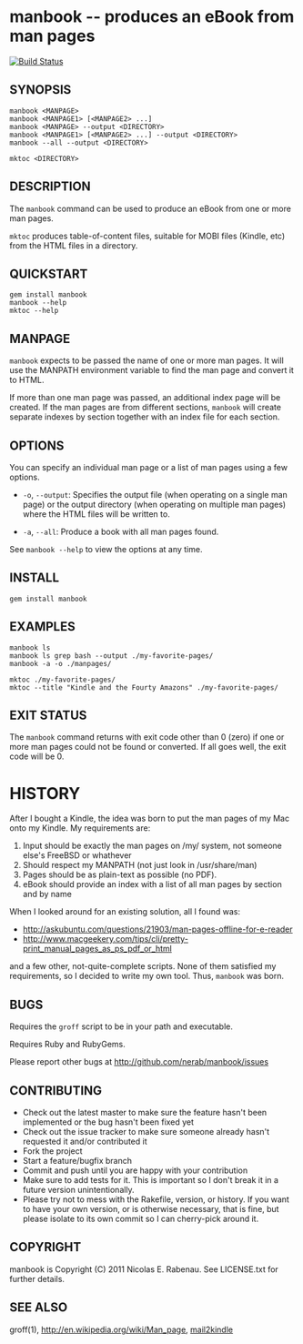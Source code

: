 manbook --  produces an eBook from man pages
============================================

[![Build Status](https://travis-ci.org/nerab/manbook.svg?branch=master)](https://travis-ci.org/nerab/manbook)

## SYNOPSIS

    manbook <MANPAGE>
    manbook <MANPAGE1> [<MANPAGE2> ...]
    manbook <MANPAGE> --output <DIRECTORY>
    manbook <MANPAGE1> [<MANPAGE2> ...] --output <DIRECTORY>
    manbook --all --output <DIRECTORY>

    mktoc <DIRECTORY>

## DESCRIPTION

The `manbook` command can be used to produce an eBook from one or more
man pages.

`mktoc` produces table-of-content files, suitable for MOBI files (Kindle,
etc) from the HTML files in a directory.

## QUICKSTART

    gem install manbook
    manbook --help
    mktoc --help

## MANPAGE

`manbook` expects to be passed the name of one or more man pages. It will
use the MANPATH environment variable to find the man page and convert it to
HTML.

If more than one man page was passed, an additional index page will be
created. If the man pages are from different sections, `manbook` will create
separate indexes by section together with an index file for each section.

## OPTIONS

You can specify an individual man page or a list of man pages using a few
options.

  * `-o`, `--output`:
    Specifies the output file (when operating on a single man page) or
    the output directory (when operating on multiple man pages) where
    the HTML files will be written to.

  * `-a`, `--all`:
    Produce a book with all man pages found.

See `manbook --help` to view the options at any time.

## INSTALL

    gem install manbook

## EXAMPLES

    manbook ls
    manbook ls grep bash --output ./my-favorite-pages/
    manbook -a -o ./manpages/

    mktoc ./my-favorite-pages/
    mktoc --title "Kindle and the Fourty Amazons" ./my-favorite-pages/

## EXIT STATUS

The `manbook` command returns with exit code other than 0 (zero) if one or more man pages could not be found or converted. If all goes well, the exit code will be 0.

# HISTORY #
After I bought a Kindle, the idea was born to put the man pages of my Mac onto my Kindle. My requirements are:

1. Input should be exactly the man pages on /my/ system, not someone else's FreeBSD or whathever
1. Should respect my MANPATH (not just look in /usr/share/man)
1. Pages should be as plain-text as possible (no PDF).
1. eBook should provide an index with a list of all man pages by section and by name

When I looked around for an existing solution, all I found was:

* http://askubuntu.com/questions/21903/man-pages-offline-for-e-reader
* http://www.macgeekery.com/tips/cli/pretty-print_manual_pages_as_ps_pdf_or_html

and a few other, not-quite-complete scripts. None of them satisfied my requirements, so I decided to write my own tool. Thus, `manbook` was born.

## BUGS

Requires the `groff` script to be in your path and executable.

Requires Ruby and RubyGems.

Please report other bugs at <http://github.com/nerab/manbook/issues>

## CONTRIBUTING

* Check out the latest master to make sure the feature hasn't been implemented or the bug hasn't been fixed yet
* Check out the issue tracker to make sure someone already hasn't requested it and/or contributed it
* Fork the project
* Start a feature/bugfix branch
* Commit and push until you are happy with your contribution
* Make sure to add tests for it. This is important so I don't break it in a future version unintentionally.
* Please try not to mess with the Rakefile, version, or history. If you want to have your own version, or is otherwise necessary, that is fine, but please isolate to its own commit so I can cherry-pick around it.

## COPYRIGHT

manbook is Copyright (C) 2011 Nicolas E. Rabenau. See LICENSE.txt for further details.

## SEE ALSO

groff(1), <http://en.wikipedia.org/wiki/Man_page>, [mail2kindle](https://gist.github.com/1410840)
